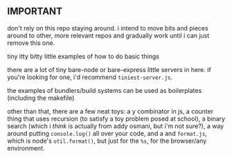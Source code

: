 ## IMPORTANT
don't rely on this repo staying around.
i intend to move bits and pieces around to other, more relevant
repos and gradually work until i can just remove this one.

tiny itty bitty little examples of how to do basic things

there are a lot of tiny bare-node or bare-express little servers in here. if
you're looking for one, i'd recommend `tiniest-server.js`.

the examples of bundlers/build systems can be used as boilerplates (including
the makefile)

other than that, there are a few neat toys: a y combinator in js, a counter
thing that uses recursion (to satisfy a toy problem posed at school), a binary
search (which i _think_ is actually from addy osmani, but i'm not sure?), a way
around putting `console.log()` all over your code, and a and `format.js`, which
is node's `util.format()`, but just for the `%s`, for the browser/any
environment.
